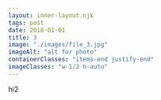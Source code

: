 ```yaml
---
layout: inner-layout.njk
tags: post
date: 2018-01-01
title: 3
image: "./images/file_3.jpg"
imageAlt: "alt for photo"
containerClasses: "items-end justify-end"
imageClasses: "w-1/2 h-auto"
---
```


hi2
